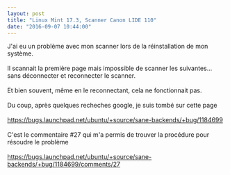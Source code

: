 ```yaml
---
layout: post
title: "Linux Mint 17.3, Scanner Canon LIDE 110"
date: "2016-09-07 10:44:00"
---
```

J'ai eu un problème avec mon scanner lors de la réinstallation de mon système.<br /><br />Il scannait la première page mais impossible de scanner les suivantes... sans déconnecter et reconnecter le scanner.<br /><br />Et bien souvent, même en le reconnectant, cela ne fonctionnait pas.<br /><br />Du coup, après quelques recheches google, je suis tombé sur cette page<br /><br /><a href="https://bugs.launchpad.net/ubuntu/+source/sane-backends/+bug/1184699">https://bugs.launchpad.net/ubuntu/+source/sane-backends/+bug/1184699</a><br /><br />C'est le commentaire #27 qui m'a permis de trouver la procédure pour résoudre le problème<br /><br /><a href="https://bugs.launchpad.net/ubuntu/+source/sane-backends/+bug/1184699/comments/27">https://bugs.launchpad.net/ubuntu/+source/sane-backends/+bug/1184699/comments/27</a><br /><br /><br />
